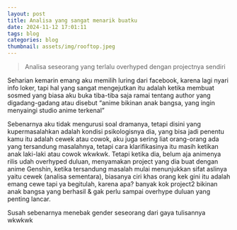 ```yaml
---
layout: post
title: Analisa yang sangat menarik buatku
date: 2024-11-12 17:01:11
tags: blog
categories: blog
thumbnail: assets/img/rooftop.jpeg
---
```


> Analisa seseorang yang terlalu overhyped dengan projectnya sendiri

Seharian kemarin emang aku memilih luring dari facebook, karena lagi nyari info loker, tapi hal yang sangat mengejutkan itu adalah ketika membuat sosmed yang biasa aku buka tiba-tiba saja ramai tentang author yang digadang-gadang atau disebut “anime bikinan anak bangsa, yang ingin menyaingi studio anime terkenal”

Sebenarnya aku tidak mengurusi soal dramanya, tetapi disini yang kupermasalahkan adalah kondisi psikologisnya dia, yang bisa jadi penentu kamu itu adalah cewek atau cowok, aku juga sering liat orang-orang ada yang tersandung masalahnya, tetapi cara klarifikasinya itu masih ketikan anak laki-laki atau cowok wkwkwk. Tetapi ketika dia, belum aja animenya rilis udah overhyped duluan, menyamakan project yang dia buat dengan anime Genshin, ketika tersandung masalah mulai menunjukkan sifat aslinya yaitu cewek (analisa sementara), biasanya ciri khas orang kek gini itu adalah emang cewe tapi ya begitulah, karena apa? banyak kok project2 bikinan anak bangsa yang berhasil & gak perlu sampai overhype duluan yang penting lancar.

Susah sebenarnya menebak gender seseorang dari gaya tulisannya wkwkwk
